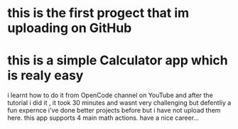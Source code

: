 # this is the first progect that im uploading on GitHub
# this is a simple Calculator app which is realy easy
i learnt how to do it from OpenCode channel on YouTube and after the tutorial i did it , it took 30 minutes
and wasnt very challenging but defentliy a fun expernce
i've done better projects before but i have not upload them here.
this app supports 4 main math actions.
have a nice career...